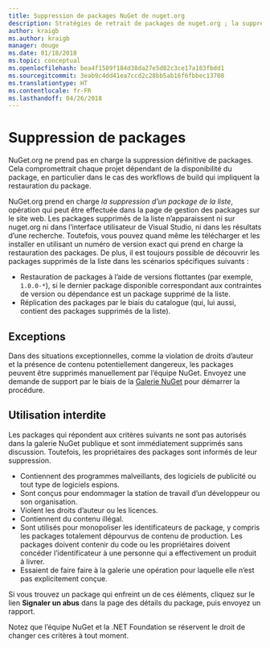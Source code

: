 ```yaml
---
title: Suppression de packages NuGet de nuget.org
description: Stratégies de retrait de packages de nuget.org ; la suppression définitive n’est pas prise en charge, sauf quand les packages ne respectent pas les autres stratégies.
author: kraigb
ms.author: kraigb
manager: douge
ms.date: 01/18/2018
ms.topic: conceptual
ms.openlocfilehash: bea4f1589f184d38da27e5d82c3ce17a183fbdd1
ms.sourcegitcommit: 3eab9c4dd41ea7ccd2c28bb5ab16f6fbbec13708
ms.translationtype: HT
ms.contentlocale: fr-FR
ms.lasthandoff: 04/26/2018
---
```

# <a name="deleting-packages"></a>Suppression de packages

NuGet.org ne prend pas en charge la suppression définitive de packages. Cela compromettrait chaque projet dépendant de la disponibilité du package, en particulier dans le cas des workflows de build qui impliquent la restauration du package.

NuGet.org prend en charge *la suppression d’un package de la liste*, opération qui peut être effectuée dans la page de gestion des packages sur le site web. Les packages supprimés de la liste n’apparaissent ni sur nuget.org ni dans l’interface utilisateur de Visual Studio, ni dans les résultats d’une recherche. Toutefois, vous pouvez quand même les télécharger et les installer en utilisant un numéro de version exact qui prend en charge la restauration des packages. De plus, il est toujours possible de découvrir les packages supprimés de la liste dans les scénarios spécifiques suivants :

- Restauration de packages à l’aide de versions flottantes (par exemple, `1.0.0-*`), si le dernier package disponible correspondant aux contraintes de version ou dépendance est un package supprimé de la liste.
- Réplication des packages par le biais du catalogue (qui, lui aussi, contient des packages supprimés de la liste).

## <a name="exceptions"></a>Exceptions

Dans des situations exceptionnelles, comme la violation de droits d’auteur et la présence de contenu potentiellement dangereux, les packages peuvent être supprimés manuellement par l’équipe NuGet. Envoyez une demande de support par le biais de la [Galerie NuGet](http://www.nuget.org) pour démarrer la procédure.

## <a name="prohibited-use"></a>Utilisation interdite

Les packages qui répondent aux critères suivants ne sont pas autorisés dans la galerie NuGet publique et sont immédiatement supprimés sans discussion. Toutefois, les propriétaires des packages sont informés de leur suppression.

- Contiennent des programmes malveillants, des logiciels de publicité ou tout type de logiciels espions.
- Sont conçus pour endommager la station de travail d’un développeur ou son organisation.
- Violent les droits d’auteur ou les licences.
- Contiennent du contenu illégal.
- Sont utilisés pour monopoliser les identificateurs de package, y compris les packages totalement dépourvus de contenu de production. Les packages doivent contenir du code ou les propriétaires doivent concéder l’identificateur à une personne qui a effectivement un produit à livrer.
- Essaient de faire faire à la galerie une opération pour laquelle elle n’est pas explicitement conçue.

Si vous trouvez un package qui enfreint un de ces éléments, cliquez sur le lien **Signaler un abus** dans la page des détails du package, puis envoyez un rapport.

Notez que l’équipe NuGet et la .NET Foundation se réservent le droit de changer ces critères à tout moment.
